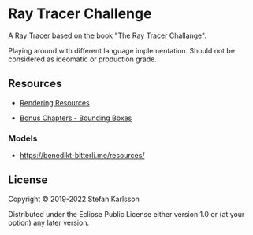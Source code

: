 # Ray Tracer Challenge

A Ray Tracer based on the book "The Ray Tracer Challange". 

Playing around with different language implementation. Should not be considered as ideomatic or production grade.

## Resources

- [Rendering Resources](https://benedikt-bitterli.me/resources/)

- [Bonus Chapters - Bounding Boxes](http://www.raytracerchallenge.com/bonus/bounding-boxes.html)

### Models

- https://benedikt-bitterli.me/resources/

## License

Copyright © 2019-2022 Stefan Karlsson

Distributed under the Eclipse Public License either version 1.0 or (at
your option) any later version.
